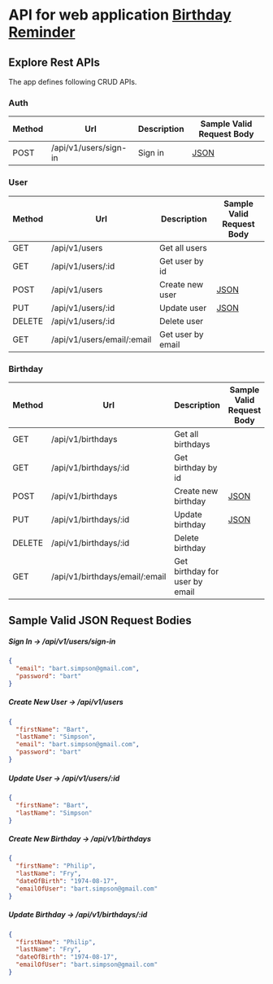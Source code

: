 # API for web application [Birthday Reminder](https://github.com/rbrahinets/birthday_reminder-frontend)

## Explore Rest APIs

The app defines following CRUD APIs.

### Auth

| Method | Url                   | Description | Sample Valid Request Body |
|--------|-----------------------|-------------|---------------------------|
| POST   | /api/v1/users/sign-in | Sign in     | [JSON](#signin)           |

### User

| Method | Url                        | Description       | Sample Valid Request Body |
|--------|----------------------------|-------------------|---------------------------|
| GET    | /api/v1/users              | Get all users     |                           |
| GET    | /api/v1/users/:id          | Get user by id    |                           |
| POST   | /api/v1/users              | Create new user   | [JSON](#usercreate)       |
| PUT    | /api/v1/users/:id          | Update user       | [JSON](#userupdate)       |
| DELETE | /api/v1/users/:id          | Delete user       |                           |
| GET    | /api/v1/users/email/:email | Get user by email |                           |

### Birthday

| Method | Url                            | Description                    | Sample Valid Request Body |
|--------|--------------------------------|--------------------------------|---------------------------|
| GET    | /api/v1/birthdays              | Get all birthdays              |                           |
| GET    | /api/v1/birthdays/:id          | Get birthday by id             |                           |
| POST   | /api/v1/birthdays              | Create new birthday            | [JSON](#birthdaycreate)   |
| PUT    | /api/v1/birthdays/:id          | Update birthday                | [JSON](#birthdayupdate)   |
| DELETE | /api/v1/birthdays/:id          | Delete birthday                |                           |
| GET    | /api/v1/birthdays/email/:email | Get birthday for user by email |                           |

## Sample Valid JSON Request Bodies

##### <a id="signin">Sign In -> /api/v1/users/sign-in</a>

```json
{
  "email": "bart.simpson@gmail.com",
  "password": "bart"
}
```

##### <a id="usercreate">Create New User -> /api/v1/users</a>

```json
{
  "firstName": "Bart",
  "lastName": "Simpson",
  "email": "bart.simpson@gmail.com",
  "password": "bart"
}
```

##### <a id="userupdate">Update User -> /api/v1/users/:id</a>

```json
{
  "firstName": "Bart",
  "lastName": "Simpson"
}
```

##### <a id="birthdaycreate">Create New Birthday -> /api/v1/birthdays</a>

```json
{
  "firstName": "Philip",
  "lastName": "Fry",
  "dateOfBirth": "1974-08-17",
  "emailOfUser": "bart.simpson@gmail.com"
}
```

##### <a id="birthdayupdate">Update Birthday -> /api/v1/birthdays/:id</a>

```json
{
  "firstName": "Philip",
  "lastName": "Fry",
  "dateOfBirth": "1974-08-17",
  "emailOfUser": "bart.simpson@gmail.com"
}
```
